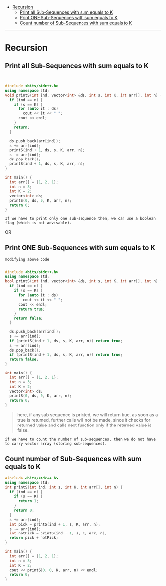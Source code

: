 - [Recursion](https://github.com/roshgupta/DSA-Notes#recursion)
  - [Print all Sub-Sequences with sum equals to K](https://github.com/roshgupta/DSA-Notes#print-all-sub-sequences-with-sum-equals-to-k)
  - [Print ONE Sub-Sequences with sum equals to K](https://github.com/roshgupta/DSA-Notes#print-one-sub-sequences-with-sum-equals-to-k)
  - [Count number of Sub-Sequences with sum equals to K](https://github.com/roshgupta/DSA-Notes#count-number-of-sub-sequences-with-sum-equals-to-k)
  


<hr>

# Recursion

## Print all Sub-Sequences with sum equals to K

```cpp


#include <bits/stdc++.h>
using namespace std;
void printS(int ind, vector<int> &ds, int s, int K, int arr[], int n) {
  if (ind == n) {
    if (s == K) {
      for (auto it : ds)
        cout << it << " ";
      cout << endl;
    }
    return;
  }

  ds.push_back(arr[ind]);
  s += arr[ind];
  printS(ind + 1, ds, s, K, arr, n);
  s -= arr[ind];
  ds.pop_back();
  printS(ind + 1, ds, s, K, arr, n);
}

int main() {
  int arr[] = {1, 2, 1};
  int n = 3;
  int K = 2;
  vector<int> ds;
  printS(0, ds, 0, K, arr, n);
  return 0;
}

```

` If we have to print only one sub-sequence then, we can use a boolean flag (which is not advisable). `

OR

## Print ONE Sub-Sequences with sum equals to K

` modifying above code `

```cpp

#include <bits/stdc++.h>
using namespace std;
bool printS(int ind, vector<int> &ds, int s, int K, int arr[], int n) {
  if (ind == n) {
    if (s == K) {
      for (auto it : ds)
        cout << it << " ";
      cout << endl;
      return true;
    }
    return false;
  }

  ds.push_back(arr[ind]);
  s += arr[ind];
  if (printS(ind + 1, ds, s, K, arr, n)) return true;
  s -= arr[ind];
  ds.pop_back();
  if (printS(ind + 1, ds, s, K, arr, n)) return true;
  return false;
}

int main() {
  int arr[] = {1, 2, 1};
  int n = 3;
  int K = 2;
  vector<int> ds;
  printS(0, ds, 0, K, arr, n);
  return 0;
}


```
> here, if any sub sequence is printed, we will return true.
> as soon as a true is returned, further calls will not be made, since it checks for returned value and calls next function only if the returned value is false.

` if we have to count the number of sub-sequences, then we do not have to carry vector array (storing sub-sequences). `

## Count number of Sub-Sequences with sum equals to K

```cpp
#include <bits/stdc++.h>
using namespace std;
int printS(int ind, int s, int K, int arr[], int n) {
  if (ind == n) {
    if (s == K) {
      return 1;
    }
    return 0;
  }
  s += arr[ind];
  int pick = printS(ind + 1, s, K, arr, n);
  s -= arr[ind];
  int notPick = printS(ind + 1, s, K, arr, n);
  return pick + notPick;
}

int main() {
  int arr[] = {1, 2, 1};
  int n = 3;
  int K = 2;
  cout << printS(0, 0, K, arr, n) << endl;
  return 0;
}


```
